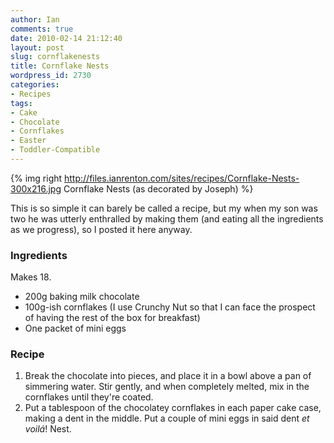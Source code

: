 ```yaml
---
author: Ian
comments: true
date: 2010-02-14 21:12:40
layout: post
slug: cornflakenests
title: Cornflake Nests
wordpress_id: 2730
categories:
- Recipes
tags:
- Cake
- Chocolate
- Cornflakes
- Easter
- Toddler-Compatible
---
```


{% img right http://files.ianrenton.com/sites/recipes/Cornflake-Nests-300x216.jpg Cornflake Nests (as decorated by Joseph) %}

This is so simple it can barely be called a recipe, but my when my son was two he was utterly enthralled by making them (and eating all the ingredients as we progress), so I posted it here anyway.

### Ingredients

Makes 18.

  * 200g baking milk chocolate
  * 100g-ish cornflakes (I use Crunchy Nut so that I can face the prospect of having the rest of the box for breakfast)
  * One packet of mini eggs

### Recipe

  1. Break the chocolate into pieces, and place it in a bowl above a pan of simmering water.  Stir gently, and when completely melted, mix in the cornflakes until they're coated.
  2. Put a tablespoon of the chocolatey cornflakes in each paper cake case, making a dent in the middle.  Put a couple of mini eggs in said dent _et voilá_!  Nest.
